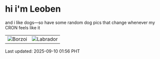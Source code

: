 # hi i'm Leoben

and i like dogs—so have some random dog pics that change whenever my CRON feels like it

|  |  |
|--------|----------|
| ![Borzoi](https://random-dog-vercel.vercel.app/api/random-borzoi?v=1757440595) | ![Labrador](https://random-dog-vercel.vercel.app/api/random-labrador?v=1757440595) |

Last updated: 2025-09-10 01:56 PHT
